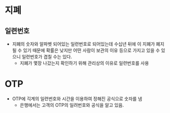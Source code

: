 # 지폐

## 일련번호
* 지폐의 숫자와 알파벳 되어있는 일련번호로 되어있는데 수십년 뒤에 이 지폐가 폐지될 수 있기 때문에 확률은 낮지만 어떤 사람이 보관의 이유 등으로 가지고 있을 수 있으니 일련번호가 겹칠 수는 있다. 
	* 지폐가 몇장 나갔는지 확인하기 위해 관리상의 이유로 일련번호를 사용

# OTP
* OTP에 긱계의 일련번호와 시간을 이용하여 정해진 공식으로 숫자를 냄
	* 은행에서는 고객의 OTP의 일려번호와 공식을 알고 있음.